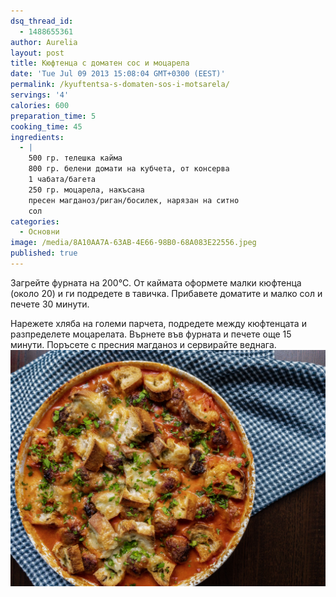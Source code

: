 ```yaml
---
dsq_thread_id:
  - 1488655361
author: Aurelia
layout: post
title: Кюфтенца с доматен сос и моцарела
date: 'Tue Jul 09 2013 15:08:04 GMT+0300 (EEST)'
permalink: /kyuftentsa-s-domaten-sos-i-motsarela/
servings: '4'
calories: 600
preparation_time: 5
cooking_time: 45
ingredients:
  - |
    500 гр. телешка кайма 
    800 гр. белени домати на кубчета, от консерва
    1 чабата/багетa
    250 гр. моцарела, накъсана
    пресен магданоз/риган/босилек, нарязан на ситно
    сол
categories:
  - Основни
image: /media/8A10AA7A-63AB-4E66-98B0-68A083E22556.jpeg
published: true
---
```

Загрейте фурната на 200°С. От каймата оформете малки кюфтенца (около 20) и ги подредете в тавичка. Прибавете доматите и малко сол и печете 30 минути.

Нарежете хляба на големи парчета, подредете между кюфтенцата и разпределете моцарелата. Върнете във фурната и печете още 15 минути. Поръсете с пресния магданоз и сервирайте веднага.
![](/media/A4890FEC-F7D8-4DB6-A87D-01CDD1B4A545.jpeg)
